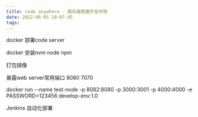 ```yaml
---
title: code anywhere - 服务器搭建开发环境
date: 2022-06-05 18:07:45
tags:
---
```


docker 部署code server

docker 安装nvm node npm

打包镜像

暴露web server常用端口
8080 7070

docker run --name test-node -p 8082:8080 -p 3000:3001 -p 4000:4000 -e PASSWORD=123456 develop-env:1.0


Jenkins 自动化部署
